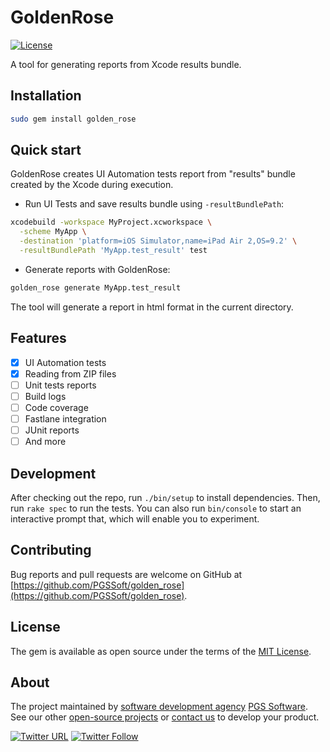 # GoldenRose

[![License](https://img.shields.io/badge/license-MIT-green.svg?style=flat)](https://github.com/PGSSoft/golden_rose/blob/master/LICENSE)

A tool for generating reports from Xcode results bundle.

<!-- One screenshot -->

## Installation

```bash
sudo gem install golden_rose
```

## Quick start

GoldenRose creates UI Automation tests report from "results" bundle created by the Xcode during execution.

- Run UI Tests and save results bundle using `-resultBundlePath`:

```bash
xcodebuild -workspace MyProject.xcworkspace \
  -scheme MyApp \
  -destination 'platform=iOS Simulator,name=iPad Air 2,OS=9.2' \
  -resultBundlePath 'MyApp.test_result' test
```

- Generate reports with GoldenRose:

```bash
golden_rose generate MyApp.test_result
```

The tool will generate a report in html format in the current directory.

## Features

- [x] UI Automation tests
- [x] Reading from ZIP files
- [ ] Unit tests reports
- [ ] Build logs
- [ ] Code coverage
- [ ] Fastlane integration
- [ ] JUnit reports
- [ ] And more

## Development

After checking out the repo, run `./bin/setup` to install dependencies. Then, run `rake spec` to run the tests. You can also run `bin/console` to start an interactive prompt that, which will enable you to experiment.

## Contributing

Bug reports and pull requests are welcome on GitHub at [https://github.com/PGSSoft/golden_rose](https://github.com/PGSSoft/golden_rose).


## License

The gem is available as open source under the terms of the [MIT License](http://opensource.org/licenses/MIT).

## About
The project maintained by [software development agency](https://pgs-soft.com) [PGS Software](https://pgs-soft.com).
See our other [open-source projects](https://github.com/PGSSoft) or [contact us](https://www.pgs-soft.com/contact-us/) to develop your product.

[![Twitter URL](https://img.shields.io/twitter/url/http/shields.io.svg?style=social)](https://github.com/PGSSoft/golden_rose)
[![Twitter Follow](https://img.shields.io/twitter/follow/pgssoftware.svg?style=social&label=Follow)](https://twitter.com/pgssoftware)
